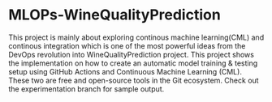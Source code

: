 # MLOPs-WineQualityPrediction


This project is mainly about exploring continous machine learning(CML) and continous integration which is one of the most powerful ideas from the DevOps revolution into WineQualityPrediction project. 
This project shows the implementation on how to create an automatic model training & testing setup using GitHub Actions and Continuous Machine Learning (CML).
These two are free and open-source tools in the Git ecosystem. Check out the experimentation branch for sample output.

